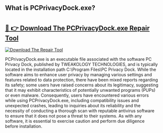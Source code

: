 ## What is PCPrivacyDock.exe? 

# <h2><a href="https://exedetect.com/download.php?PCPrivacyDock.exe">🔗 👉 Download The PCPrivacyDock.exe Repair Tool</a></h2>

[![Download The Repair Tool](https://exedetect.com/download-button.jpg)](https://exedetect.com/download.php?PCPrivacyDock.exe)

PCPrivacyDock.exe is an executable file associated with the software PC Privacy Dock, published by TWEAKOLOGY TECHNOLOGIES, and is typically located in the installation path C:\Program Files\PC Privacy Dock\. While the software aims to enhance user privacy by managing various settings and features related to data protection, there have been mixed reports regarding its safety; some users have raised concerns about its legitimacy, suggesting that it may exhibit characteristics of potentially unwanted programs (PUPs) or even malware. Consequently, users have encountered various errors while using PCPrivacyDock.exe, including compatibility issues and unexpected crashes, leading to inquiries about its reliability and the necessity of conducting a thorough scan with reputable antivirus software to ensure that it does not pose a threat to their systems. As with any software, it is essential to exercise caution and perform due diligence before installation.